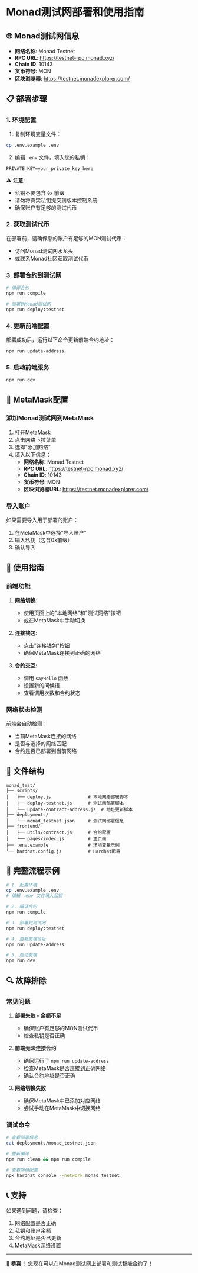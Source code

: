 # Monad测试网部署和使用指南

## 🌐 Monad测试网信息

- **网络名称**: Monad Testnet
- **RPC URL**: https://testnet-rpc.monad.xyz/
- **Chain ID**: 10143
- **货币符号**: MON
- **区块浏览器**: https://testnet.monadexplorer.com/

## 📋 部署步骤

### 1. 环境配置

1. 复制环境变量文件：
```bash
cp .env.example .env
```

2. 编辑 `.env` 文件，填入您的私钥：
```
PRIVATE_KEY=your_private_key_here
```

⚠️ **注意**: 
- 私钥不要包含 `0x` 前缀
- 请勿将真实私钥提交到版本控制系统
- 确保账户有足够的测试代币

### 2. 获取测试代币

在部署前，请确保您的账户有足够的MON测试代币：
- 访问Monad测试网水龙头
- 或联系Monad社区获取测试代币

### 3. 部署合约到测试网

```bash
# 编译合约
npm run compile

# 部署到Monad测试网
npm run deploy:testnet
```

### 4. 更新前端配置

部署成功后，运行以下命令更新前端合约地址：

```bash
npm run update-address
```

### 5. 启动前端服务

```bash
npm run dev
```

## 🔧 MetaMask配置

### 添加Monad测试网到MetaMask

1. 打开MetaMask
2. 点击网络下拉菜单
3. 选择"添加网络"
4. 填入以下信息：
   - **网络名称**: Monad Testnet
   - **RPC URL**: https://testnet-rpc.monad.xyz/
   - **Chain ID**: 10143
   - **货币符号**: MON
   - **区块浏览器URL**: https://testnet.monadexplorer.com/

### 导入账户

如果需要导入用于部署的账户：
1. 在MetaMask中选择"导入账户"
2. 输入私钥（包含0x前缀）
3. 确认导入

## 🎯 使用指南

### 前端功能

1. **网络切换**: 
   - 使用页面上的"本地网络"和"测试网络"按钮
   - 或在MetaMask中手动切换

2. **连接钱包**: 
   - 点击"连接钱包"按钮
   - 确保MetaMask连接到正确的网络

3. **合约交互**: 
   - 调用 `sayHello` 函数
   - 设置新的问候语
   - 查看调用次数和合约状态

### 网络状态检测

前端会自动检测：
- 当前MetaMask连接的网络
- 是否与选择的网络匹配
- 合约是否已部署到当前网络

## 📁 文件结构

```
monad_test/
├── scripts/
│   ├── deploy.js              # 本地网络部署脚本
│   ├── deploy-testnet.js      # 测试网部署脚本
│   └── update-contract-address.js  # 地址更新脚本
├── deployments/
│   └── monad_testnet.json     # 测试网部署信息
├── frontend/
│   ├── utils/contract.js      # 合约配置
│   └── pages/index.js         # 主页面
├── .env.example               # 环境变量示例
└── hardhat.config.js          # Hardhat配置
```

## 🚀 完整流程示例

```bash
# 1. 配置环境
cp .env.example .env
# 编辑 .env 文件填入私钥

# 2. 编译合约
npm run compile

# 3. 部署到测试网
npm run deploy:testnet

# 4. 更新前端地址
npm run update-address

# 5. 启动前端
npm run dev
```

## 🔍 故障排除

### 常见问题

1. **部署失败 - 余额不足**
   - 确保账户有足够的MON测试代币
   - 检查私钥是否正确

2. **前端无法连接合约**
   - 确保运行了 `npm run update-address`
   - 检查MetaMask是否连接到正确网络
   - 确认合约地址是否正确

3. **网络切换失败**
   - 确保MetaMask中已添加对应网络
   - 尝试手动在MetaMask中切换网络

### 调试命令

```bash
# 查看部署信息
cat deployments/monad_testnet.json

# 重新编译
npm run clean && npm run compile

# 查看网络配置
npx hardhat console --network monad_testnet
```

## 📞 支持

如果遇到问题，请检查：
1. 网络配置是否正确
2. 私钥和账户余额
3. 合约地址是否已更新
4. MetaMask网络设置

---

🎉 **恭喜！** 您现在可以在Monad测试网上部署和测试智能合约了！ 